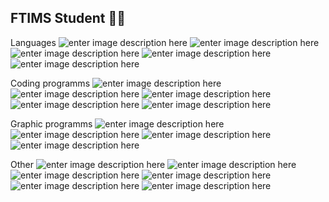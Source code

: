 ## FTIMS Student 👩‍🎓
Languages
![enter image description here](https://img.shields.io/badge/Python-3776AB.svg?style=for-the-badge&logo=Python&logoColor=white) ![enter image description here](https://img.shields.io/badge/Git-F05032.svg?style=for-the-badge&logo=Git&logoColor=white) ![enter image description here](https://img.shields.io/badge/C++-00599C.svg?style=for-the-badge&logo=C%20%20&logoColor=white)   ![enter image description here](https://img.shields.io/badge/XML-005FAD.svg?style=for-the-badge&logo=XML&logoColor=white) ![enter image description here](https://img.shields.io/badge/CSS-663399.svg?style=for-the-badge&logo=CSS&logoColor=white)

Coding programms
![enter image description here](https://img.shields.io/badge/IntelliJ%20IDEA-000000.svg?style=for-the-badge&logo=IntelliJ-IDEA&logoColor=white) ![enter image description here](https://img.shields.io/badge/PyCharm-000000.svg?style=for-the-badge&logo=PyCharm&logoColor=white) ![enter image description here](https://img.shields.io/badge/CLion-000000.svg?style=for-the-badge&logo=CLion&logoColor=white) ![enter image description here](https://img.shields.io/badge/Code::Blocks-41AD48.svg?style=for-the-badge&logo=Code::Blocks&logoColor=white) ![enter image description here](https://img.shields.io/badge/MySQL-4479A1.svg?style=for-the-badge&logo=MySQL&logoColor=white) 

Graphic programms 
![enter image description here](https://img.shields.io/badge/Canva-00C4CC.svg?style=for-the-badge&logo=Canva&logoColor=white) ![enter image description here](https://img.shields.io/badge/GIMP-5C5543.svg?style=for-the-badge&logo=GIMP&logoColor=white)  ![enter image description here](https://img.shields.io/badge/Inkscape-000000.svg?style=for-the-badge&logo=Inkscape&logoColor=white) ![enter image description here](https://img.shields.io/badge/AutoCAD-E51050.svg?style=for-the-badge&logo=AutoCAD&logoColor=white)

Other
![enter image description here](https://img.shields.io/badge/Audacity-0000CC.svg?style=for-the-badge&logo=Audacity&logoColor=white) ![enter image description here](https://img.shields.io/badge/Bitbucket-0052CC.svg?style=for-the-badge&logo=Bitbucket&logoColor=white) ![enter image description here](https://img.shields.io/badge/LaTeX-008080.svg?style=for-the-badge&logo=LaTeX&logoColor=white) ![enter image description here](https://img.shields.io/badge/StackEdit-606060.svg?style=for-the-badge&logo=StackEdit&logoColor=white) ![enter image description here](https://img.shields.io/badge/UML-FABD14.svg?style=for-the-badge&logo=UML&logoColor=black) ![enter image description here](https://img.shields.io/badge/VirtualBox-2F61B4.svg?style=for-the-badge&logo=VirtualBox&logoColor=white)

<!--
**kluczak12/kluczak12** is a ✨ _special_ ✨ repository because its `README.md` (this file) appears on your GitHub profile.
-->
